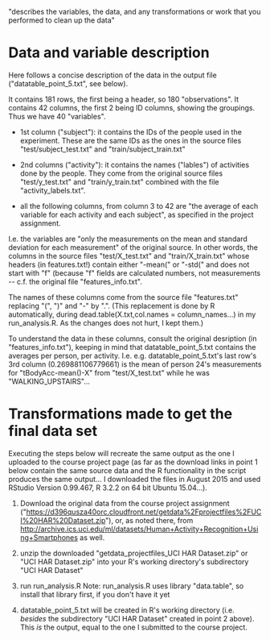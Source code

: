 "describes the variables, the data, and any transformations or work that you performed to clean up the data"

# Data and variable description

Here follows a concise description of the data in the output file ("datatable_point_5.txt", see below).

It contains 181 rows, the first being a header, so 180 "observations".
It contains 42 columns, the first 2 being ID columns, showing the groupings. Thus we have 40 "variables".

* 1st column ("subject"): it contains the IDs of the people used in the experiment.
These are the same IDs as the ones in the source files "test/subject_test.txt" and "train/subject_train.txt"

* 2nd columns ("activity"): it contains the names ("lables") of activities done by the people.
They come from the original source files "test/y_test.txt" and "train/y_train.txt"
combined with the file "activity_labels.txt".

* all the following columns, from column 3 to 42 are 
"the average of each variable for each activity and each subject", as specified in the project assignment.

I.e. the variables are "only the measurements on the mean and standard deviation for each measurement"
of the original source. In other words, the columns in the source files "test/X_test.txt" and "train/X_train.txt"
whose headers (in features.txt!) contain either "-mean(" or "-std(" and does not start with "f"
(because "f" fields are calculated numbers, not measurements -- c.f. the original file "features_info.txt".

The names of these columns come from the source file "features.txt" replacing "(", ")" and "-" by ".".
(This replacement is done by R automatically, during dead.table(X.txt,col.names = column_names...) in my
run_analysis.R. As the changes does not hurt, I kept them.)

To understand the data in these columns, consult the original desription (in "features_info.txt"),
keeping in mind that datatable_point_5.txt contains the averages per person, per activity. I.e. e.g.
datatable_point_5.txt's last row's 3rd column (0.269881106779661) is the mean of person 24's measurements for
"tBodyAcc-mean()-X" from "test/X_test.txt" while he was "WALKING_UPSTAIRS"...

# Transformations made to get the final data set

Executing the steps below will recreate the same output as the one I uploaded to the course project page
(as far as the download links in point 1 below contain the same source data and
the R functionality in the script produces the same output...
I downloaded the files in August 2015 and
used RStudio Version 0.99.467, R 3.2.2 on 64 bit Ubuntu 15.04...).

1. Download the original data from the course project assignment
("https://d396qusza40orc.cloudfront.net/getdata%2Fprojectfiles%2FUCI%20HAR%20Dataset.zip"), or, as noted there, from
http://archive.ics.uci.edu/ml/datasets/Human+Activity+Recognition+Using+Smartphones as well.

2. unzip the downloaded "getdata_projectfiles_UCI HAR Dataset.zip" or "UCI HAR Dataset.zip" into your
R's working directory's subdirectory "UCI HAR Dataset"

3. run run_analysis.R
Note: run_analysis.R uses library "data.table", so install that library first, if you don't have it yet

4. datatable_point_5.txt will be created in R's working directory
(i.e. _besides_ the subdirectory "UCI HAR Dataset" created in point 2 above).
This *is* the output, equal to the one I submitted to the course project.
